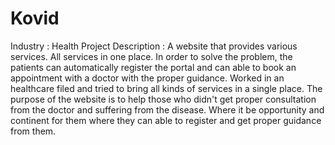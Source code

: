 # Kovid
Industry : Health
Project Description :
A website that provides various services. All services in one place. In order to solve the problem, the patients can automatically register the portal and can able to book an appointment with a doctor with the proper guidance. Worked in an healthcare filed and tried to bring all kinds of services in a single place. The purpose of the website is to help those who didn't get proper consultation from the doctor and suffering from the disease. Where it be opportunity and continent for them where they can able to register and get proper guidance from them.
